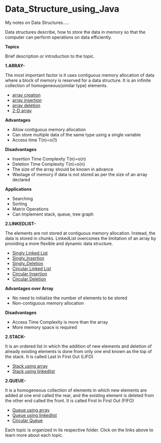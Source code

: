 # Data_Structure_using_Java
My notes on Data Structures.....

Data structures describe, how to store the data in memory so that the computer can perform operations on data efficiently.

**Topics**

Brief description or introduction to the topic.

**1.ARRAY-**

The most important factor is it uses contiguous memory allocation of data where a block of memory is reserved for a data structure.
It is an infinite collection of homogeneous(similar type) elements.

- [array creation](src/arrays/array_creation.java)
- [array insertion](src/arrays/array_insertion.java)
- [array deletion](src/arrays/array_deletion.java)
- [2-D array](src/arrays/two_D_array.java)

**Advantages**
- Allow contiguous memory allocation
- Can store multiple data of the same type using a single variable
- Access time T(n)=o(1)

**Disadvantages**
- Insertion Time Complexity T(n)=o(n)
- Deletion Time Complexity T(n)=o(n)
- The size of the array should be known in advance
- Wastage of memory if data is not stored as per the size of an array declared

**Applications**
- Searching
- Sorting
- Matrix Operations
- Can Implement stack, queue, tree graph

**2.LINKEDLIST-**

The elements are not stored at contiguous memory allocation. Instead, the data is stored in chunks. LinkedList overcomes the limitation of an array by providing a more flexible and dynamic data structure.

- [Singly Linked List](src/linkedlist/Single_LL.java)
- [Singly_Insertion](src/linkedlist/SinglyLL_insertion.java)
- [Singly_Deletion](src/linkedlist/SinglyLL_deletion.java)
- [Circular Linked List](src/linkedlist/Circular_LL.java)
- [Circular Insertion](src/linkedlist/CircularLL_insertion.java)
- [Circular Deletion](src/linkedlist/CircularLL_deletion.java)

**Advantages over Array**
- No need to initialize the number of elements to be stored
- Non-contiguous memory allocation

**Disadvantages**
- Access Time Complexity is more than the array
- More memory space is required

**2.STACK-**

It is an ordered list in which the addition of new elements and deletion of already existing elements is done from only one end known as the top of the stack. 
It is called Last In First Out (LIFO)

- [Stack using array](src/stack/stack_Array.java)
- [Stack using linkedlist](src/stack/stack_LinkedList.java)

  
**2.QUEUE-**

It is a homogeneous collection of elements in which new elements are added at one end called the rear, and the existing element is deleted from the other end called the front. 
It is called First In First Out (FIFO)

- [Queue using array](src/queue/queue_array.java)
- [Queue using linkedlist](src/queue/queue_LinkedList.java)
- [Circular Queue](src/queue/Circular_queue_array.java)

Each topic is organized in its respective folder. Click on the links above to learn more about each topic.
